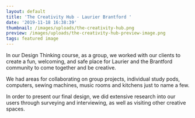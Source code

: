 ```yaml
---
layout: default
title: 'The Creativity Hub - Laurier Brantford '
date: '2019-11-18 16:38:39'
thumbnail: /images/uploads/the-creativity-hub.png
preview: /images/uploads/the-creativity-hub-preview-image.png
tags: featured image
---
```

In our Design Thinking course, as a group, we worked with our clients to create a fun, welcoming, and safe place for Laurier and the Brantford community to come together and be creative.

We had areas for collaborating on group projects, individual study pods, computers, sewing machines, music rooms and kitchens just to name a few.

In order to present our final design, we did extensive research into our users through surveying and interviewing, as well as visiting other creative spaces.
